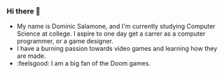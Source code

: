 ### Hi there 👋

- My name is Dominic Salamone, and I'm currently studying Computer Science at college. I aspire to one day get a carrer as a computer programmer, or a game designer.
- I have a burning passion towards video games and learning how they are made.
- :feelsgood: I am a big fan of the Doom games.
<!--
**DominicSalamone/DominicSalamone** is a ✨ _special_ ✨ repository because its `README.md` (this file) appears on your GitHub profile.

Here are some ideas to get you started:

- 🔭 I’m currently working on ...
- 🌱 I’m currently learning ...
- 👯 I’m looking to collaborate on ...
- 🤔 I’m looking for help with ...
- 💬 Ask me about ...
- 📫 How to reach me: ...
- 😄 Pronouns: ...
- ⚡ Fun fact: ...
-->
